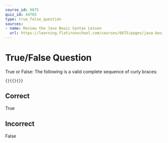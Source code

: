 ```yaml
---
course_id: 6675
quiz_id: 44703
type: true_false_question
sources:
- name: Review the Java Basic Syntax Lesson
  url: https://learning.flatironschool.com/courses/6675/pages/java-basic-syntax?module_item_id=533226
---
```


# True/False Question

True or False: The following is a valid complete sequence of curly braces:

`{}{{}{}}`

## Correct

True

## Incorrect

False